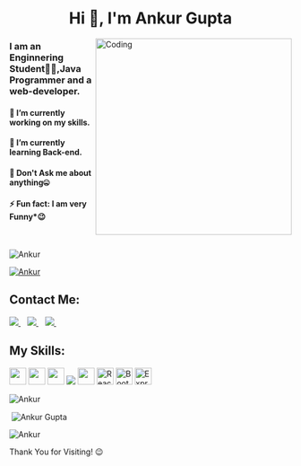<h1 align="center">Hi 👋, I'm Ankur Gupta</h1>

<img align="right" alt="Coding" width="350"  src="https://camo.githubusercontent.com/5ddf73ad3a205111cf8c686f687fc216c2946a75005718c8da5b837ad9de78c9/68747470733a2f2f7468756d62732e6766796361742e636f6d2f4576696c4e657874446576696c666973682d736d616c6c2e676966">

### I am an Enginnering Student👨‍🎓,Java Programmer and a web-developer.
#### 🔭 I’m currently working on my skills.
#### 🌱 I’m currently learning Back-end.
#### 💬 Don't Ask me about anything🤐
#### ⚡ Fun fact: I am very Funny*😉
<br>
<p align="left"> <img src="https://komarev.com/ghpvc/?username=ankurgupta032&label=Profile%20views&color=0e75b6&style=flat" alt="Ankur" /> </p>

<p align="left"> <a href="https://github.com/ryo-ma/github-profile-trophy"><img src="https://github-profile-trophy.vercel.app/?username=ankurgupta032" alt="Ankur" /></a> </p>

## Contact Me:
<p>
  <a href="mailto:ankurgupta032002@gmail.com">
    <img src="https://img.shields.io/badge/gmail-D14836?&style=for-the-badge&logo=gmail&logoColor=white" />
  </a>&nbsp;&nbsp;
  <a href="https://www.linkedin.com/in//">
    <img src="https://img.shields.io/badge/linkedin-%230077B5.svg?&style=for-the-badge&logo=linkedin&logoColor=white" />
  </a>&nbsp;&nbsp;
  <a href="https://www.instagram.com/nits_081/">
    <img src="https://img.shields.io/badge/instagram-%23E4405F.svg?&style=for-the-badge&logo=instagram&logoColor=white" />        
  </a>&nbsp;&nbsp;
</p>

## My Skills:
<img height="30" src="https://img.shields.io/badge/java-%23ED8B00.svg?&style=for-the-badge&logo=java&logoColor=white"/> <img height="30" src="https://img.shields.io/badge/html5%20-%23E34F26.svg?&style=for-the-badge&logo=html5&logoColor=white"/>  <img height="30" src="https://img.shields.io/badge/css3%20-%231572B6.svg?&style=for-the-badge&logo=css3&logoColor=white"/> <img src="https://img.shields.io/badge/javascript%20-%23323330.svg?&style=for-the-badge&logo=javascript&logoColor=%23F7DF1E"> <img height="30" src="https://img.shields.io/badge/MySQL-00000F?style=for-the-badge&logo=mysql&logoColor=white"/> <img height="30" alt="React" src="https://img.shields.io/badge/react-%2320232a.svg?&style=for-the-badge&logo=react&logoColor=%2361DAFB"/> <img height="30" alt="Bootstrap" src="https://img.shields.io/badge/bootstrap-%23563D7C.svg?&style=for-the-badge&logo=bootstrap&logoColor=white"/> <img height="30" alt="Express.js" src="https://img.shields.io/badge/express.js-%23404d59.svg?&style=for-the-badge"/>

<p><img align="center" src="https://github-readme-stats.vercel.app/api/top-langs?username=ankurgupta032&show_icons=true&locale=en&layout=compact" alt="Ankur" /></p>
<p>&nbsp;<img align="center" src="https://github-readme-stats.vercel.app/api?username=ankurgupta032&show_icons=true&locale=en" alt="Ankur Gupta" /></p>

<p><img align="center" src="https://github-readme-streak-stats.herokuapp.com/?user=ankurgupta032&" alt="Ankur" /></p>
  
Thank You for Visiting! 😉
